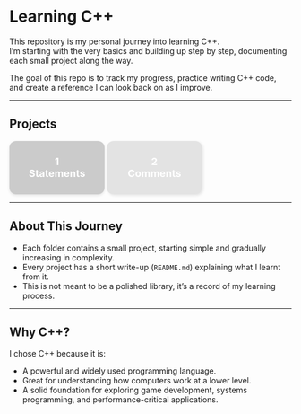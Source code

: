 # Learning C++

This repository is my personal journey into learning C++.  
I’m starting with the very basics and building up step by step, documenting each small project along the way.  

The goal of this repo is to track my progress, practice writing C++ code, and create a reference I can look back on as I improve.

---

## Projects

<div style="display:flex; justify-content:flex-start; flex-wrap:wrap; gap:4px;">
<!-- 001-Statements -->
  <a href="./projects/001-statements" style="text-decoration:none;">
    <div style="
      width:150px;
      height:75px;
      border-radius:12px;
      background-color: rgba(0, 0, 0, 0.2);
      box-shadow:0 2px 5px rgba(0, 0, 0, 0.1);
      color:#fff;
      display:flex;
      align-items:center;
      justify-content:center;
      text-align:center;
      font-size:18px;
      font-weight:bold;
      padding:10px;">
      1<br>Statements
    </div>
  </a>
  <!-- 002-comments -->
  <a href="./projects/002-comments" style="text-decoration:none;">
    <div style="
      width:150px;
      height:75px;
      border-radius:12px;
      background-color: rgba(0, 0, 0, 0.1);
      box-shadow:2px 2px 5px rgba(0,0,0,0.1);
      color:#fff;
      display:flex;
      align-items:center;
      justify-content:center;
      text-align:center;
      font-size:18px;
      font-weight:bold;
      padding:10px;">
      2<br>Comments
    </div>
  </a>
</div>

---

## About This Journey
- Each folder contains a small project, starting simple and gradually increasing in complexity.  
- Every project has a short write-up (`README.md`) explaining what I learnt from it.  
- This is not meant to be a polished library, it’s a record of my learning process.  

---

## Why C++?
I chose C++ because it is:
- A powerful and widely used programming language.
- Great for understanding how computers work at a lower level.
- A solid foundation for exploring game development, systems programming, and performance-critical applications.